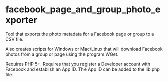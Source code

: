 # facebook_page_and_group_photo_exporter
Tool that exports the photo metadata for a Facebook page or group to a CSV file.  

Also creates scripts for Windows or Mac/Linux that will download Facebook photos
from a group or page using the program WGet.

Requires PHP 5+.  Requires that you register a Developer account with Facebook and
establish an App ID.  The App ID can be added to the lib.php file.
